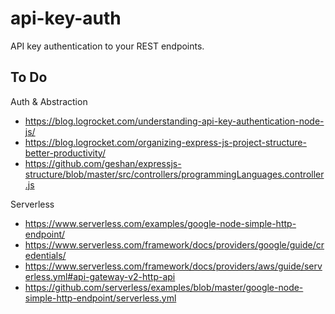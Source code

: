 # api-key-auth
API key authentication to your REST endpoints. 

## To Do

Auth & Abstraction
- https://blog.logrocket.com/understanding-api-key-authentication-node-js/
- https://blog.logrocket.com/organizing-express-js-project-structure-better-productivity/
- https://github.com/geshan/expressjs-structure/blob/master/src/controllers/programmingLanguages.controller.js

Serverless
- https://www.serverless.com/examples/google-node-simple-http-endpoint/
- https://www.serverless.com/framework/docs/providers/google/guide/credentials/
- https://www.serverless.com/framework/docs/providers/aws/guide/serverless.yml#api-gateway-v2-http-api
- https://github.com/serverless/examples/blob/master/google-node-simple-http-endpoint/serverless.yml
